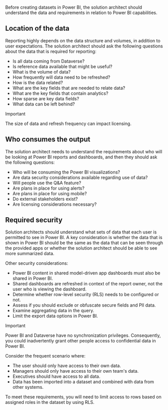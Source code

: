 Before creating datasets in Power BI, the solution architect should understand the data and requirements in relation to Power BI capabilities.

## Location of the data

Reporting highly depends on the data structure and volumes, in addition to user expectations. The solution architect should ask the following questions about the data that is required for reporting:

- Is all data coming from Dataverse?
- Is reference data available that might be useful?
- What is the volume of data?
- How frequently will data need to be refreshed?
- How is the data related?
- What are the key fields that are needed to relate data?
- What are the key fields that contain analytics?
- How sparse are key data fields?
- What data can be left behind?

> [!IMPORTANT]
> The size of data and refresh frequency can impact licensing.

## Who consumes the output

The solution architect needs to understand the requirements about who will be looking at Power BI reports and dashboards, and then they should ask the following questions:

- Who will be consuming the Power BI visualizations?
- Are data security considerations available regarding use of data?
- Will people use the Q&A feature?
- Are plans in place for using alerts?
- Are plans in place for using mobile?
- Do external stakeholders exist?
- Are licensing considerations necessary?

## Required security

Solution architects should understand what sets of data that each user is permitted to see in Power BI. A key consideration is whether the data that is shown in Power BI should be the same as the data that can be seen through the provided apps or whether the solution architect should be able to see more summarized data.

Other security considerations:

- Power BI content in shared model-driven app dashboards must also be shared in Power BI.
- Shared dashboards are refreshed in context of the report owner, not the user who is viewing the dashboard.
- Determine whether row-level security (RLS) needs to be configured or not.
- Assess if you should exclude or obfuscate secure fields and PII data.
- Examine aggregating data in the query.
- Limit the export data options in Power BI.

> [!IMPORTANT]
> Power BI and Dataverse have no synchronization privileges. Consequently, you could inadvertently grant other people access to confidential data in Power BI.

Consider the frequent scenario where:

- The user should only have access to their own data.
- Managers should only have access to their own team's data.
- Executives should have access to all data.
- Data has been imported into a dataset and combined with data from other systems.

To meet these requirements, you will need to limit access to rows based on assigned roles in the dataset by using RLS.
